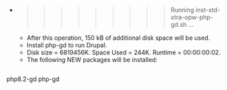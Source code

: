 * >>>>>>>>> Running inst-std-xtra-opw-php-gd.sh ...
  * After this operation, 150 kB of additional disk space will be used.
  * Install php-gd to run Drupal.
  * Disk size = 6819456K. Space Used = 244K. Runtime = 00:00:00:02.
  * The following NEW packages will be installed:
  ```bash
php8.2-gd php-gd
  ```

